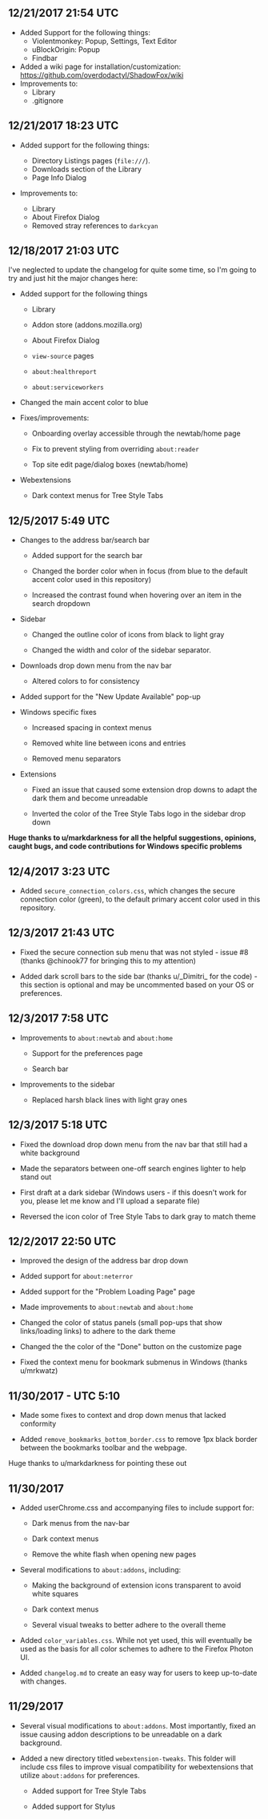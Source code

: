 ## 12/21/2017 21:54 UTC

* Added Support for the following things:
  * Violentmonkey: Popup, Settings, Text Editor
  * uBlockOrigin: Popup
  * Findbar
* Added a wiki page for installation/customization: https://github.com/overdodactyl/ShadowFox/wiki
* Improvements to:
  * Library
  * .gitignore


## 12/21/2017 18:23 UTC

* Added support for the following things:
    * Directory Listings pages (`file:///`).
    * Downloads section of the Library
    * Page Info Dialog

* Improvements to:
    * Library
    * About Firefox Dialog
    * Removed stray references to `darkcyan`

## 12/18/2017 21:03 UTC

I've neglected to update the changelog for quite some time, so I'm going to try and just hit the major changes here:

* Added support for the following things

	* Library

	* Addon store (addons.mozilla.org)

	* About Firefox Dialog

	* `view-source` pages

	* `about:healthreport`

	* `about:serviceworkers`

* Changed the main accent color to blue

* Fixes/improvements:

	* Onboarding overlay accessible through the newtab/home page

	* Fix to prevent styling from overriding `about:reader`

	* Top site edit page/dialog boxes (newtab/home)

* Webextensions

	* Dark context menus for Tree Style Tabs


## 12/5/2017 5:49 UTC

* Changes to the address bar/search bar

	* Added support for the search bar

	* Changed the border color when in focus (from blue to the default accent color used in this repository)

	* Increased the contrast found when hovering over an item in the search dropdown

* Sidebar

	* Changed the outline color of icons from black to light gray

	* Changed the width and color of the sidebar separator.

* Downloads drop down menu from the nav bar

	* Altered colors to for consistency

* Added support for the "New Update Available" pop-up

* Windows specific fixes

	* Increased spacing in context menus

	* Removed white line between icons and entries

	* Removed menu separators

* Extensions

	* Fixed an issue that caused some extension drop downs to adapt the dark them and become unreadable

	* Inverted the color of the Tree Style Tabs logo in the sidebar drop down

**Huge thanks to u/markdarkness for all the helpful suggestions, opinions, caught bugs, and code contributions for Windows specific problems**

## 12/4/2017 3:23 UTC

* Added `secure_connection_colors.css`, which changes the secure connection color (green), to the default primary accent color used in this repository.


## 12/3/2017  21:43 UTC

* Fixed the secure connection sub menu that was not styled - issue #8 (thanks
@chinook77 for bringing this to my attention)

* Added dark scroll bars to the side bar (thanks u/\_Dimitri\_ for the code) - this section is optional and may be uncommented based on your OS or preferences.


## 12/3/2017 7:58 UTC

* Improvements to `about:newtab` and `about:home`

	* Support for the preferences page

	* Search bar

* Improvements to the sidebar

	* Replaced harsh black lines with light gray ones

## 12/3/2017 5:18 UTC

* Fixed the download drop down menu from the nav bar that still had a white background

* Made the separators between one-off search engines lighter to help stand out

* First draft at a dark sidebar (Windows users - if this doesn't work for you, please let me know and I'll upload a separate file)

* Reversed the icon color of Tree Style Tabs to dark gray to match theme

## 12/2/2017 22:50 UTC

* Improved the design of the address bar drop down

* Added support for `about:neterror`

* Added support for the "Problem Loading Page" page

* Made improvements to `about:newtab` and `about:home`

* Changed the color of status panels (small pop-ups that show links/loading links) to adhere to the dark theme

* Changed the the color of the "Done" button on the customize page

* Fixed the context menu for bookmark submenus in Windows (thanks u/mrkwatz)


## 11/30/2017 - UTC 5:10

* Made some fixes to context and drop down menus that lacked conformity

* Added `remove_bookmarks_bottom_border.css` to remove 1px black border between the bookmarks toolbar and the webpage.

Huge thanks to u/markdarkness for pointing these out


## 11/30/2017

* Added userChrome.css and accompanying files to include support for:

	* Dark menus from the nav-bar

	* Dark context menus

	* Remove the white flash when opening new pages

* Several modifications to `about:addons`, including:

	* Making the background of extension icons transparent to avoid white squares

	* Dark context menus

	* Several visual tweaks to better adhere to the overall theme

* Added `color_variables.css`.  While not yet used, this will eventually be used as the basis for all color schemes to adhere to the Firefox Photon UI.  

* Added `changelog.md` to create an easy way for users to keep up-to-date with changes.  

## 11/29/2017

* Several visual modifications to `about:addons`.  Most importantly, fixed an issue causing addon descriptions to be unreadable on a dark background.

* Added a new directory titled `webextension-tweaks`.  This folder will include css files to improve visual compatibility for webextensions that utilize `about:addons` for preferences.  

	* Added support for Tree Style Tabs

	* Added support for Stylus
